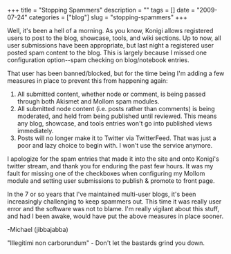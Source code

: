 +++
title = "Stopping Spammers"
description = ""
tags = []
date = "2009-07-24"
categories = ["blog"]
slug = "stopping-spammers"
+++



<p>Well, it's been a hell of a morning. As you know, Konigi allows registered users to post to the blog, showcase, tools, and wiki sections. Up to now, all user submissions have been appropriate, but last night a registered user posted spam content to the blog. This is largely because I missed one configuration option--spam checking on blog/notebook entries.</p>
<p>That user has been banned/blocked, but for the time being I'm adding a few measures in place to prevent this from happening again:</p>
<ol>
<li>All submitted content, whether node or comment, is being passed through both Akismet and Mollom spam modules.</li>
<li>All submitted node content (i.e. posts rather than comments) is being moderated, and held from being published until reviewed. This means any blog, showcase, and tools entries won't go into published views immediately.</li>
<li>Posts will no longer make it to Twitter via TwitterFeed. That was just a poor and lazy choice to begin with. I won't use the service anymore.</li>
</ol>
<p>I apologize for the spam entries that made it into the site and onto Konigi's twitter stream, and thank you for enduring the past few hours. It was my fault for missing one of the checkboxes when configuring my Mollom module and setting user submissions to publish &amp; promote to front page.</p>
<p>In the 7 or so years that I've maintained multi-user blogs, it's been increasingly challenging to keep spammers out. This time it was really user error and the software was not to blame. I'm really vigilant about this stuff, and had I been awake, would have put the above measures in place sooner. </p>
<p>-Michael (jibbajabba)</p>
<p>"Illegitimi non carborundum" - Don't let the bastards grind you down.</p>
    
  
